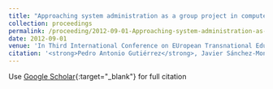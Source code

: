 ```yaml
---
title: "Approaching system administration as a group project in computer engineering higher education"
collection: proceedings
permalink: /proceeding/2012-09-01-Approaching-system-administration-as-a-group-project-in-computer-engineering-higher-education
date: 2012-09-01
venue: 'In Third International Conference on EUropean Transnational Education (ICEUTE&apos;12)'
citation: '<strong>Pedro Antonio Gutiérrez</strong>, Javier Sánchez-Monedero, César Hervás-Martínez, Manuel Cruz-Ramírez, Juan Carlos Fernández, Francisco Fernandez-Navarro, &quot;Approaching system administration as a group project in computer engineering higher education.&quot; In Third International Conference on EUropean Transnational Education (ICEUTE&amp;apos;12), Advances in Intelligent Systems and Computing, Vol. 189, 2012, Ostrava, Czech Republic, pp.331-340.'
---
```

Use [Google Scholar](https://scholar.google.com/scholar?q=Approaching+system+administration+as+a+group+project+in+computer+engineering+higher+education){:target="_blank"} for full citation